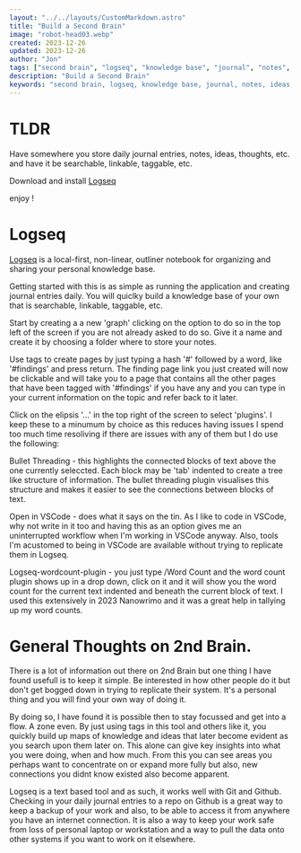 ```yaml
---
layout: "../../layouts/CustomMarkdown.astro"
title: "Build a Second Brain"
image: "robot-head03.webp"
created: 2023-12-26
updated: 2023-12-26
author: "Jon"
tags: ["second brain", "logseq", "knowledge base", "journal", "notes", "ideas", "thoughts", "tldr"]
description: "Build a Second Brain"
keywords: "second brain, logseq, knowledge base, journal, notes, ideas, thoughts, tldr"
---
```


# TLDR

Have somewhere you store daily journal entries, notes, ideas, thoughts, etc. and have it be searchable, linkable, taggable, etc.

Download and install [Logseq](https://logseq.com/)

enjoy !

# Logseq

[Logseq](https://logseq.com/) is a local-first, non-linear, outliner notebook for organizing and sharing your personal knowledge base.

Getting started with this is as simple as running the application and creating journal entries daily. You will quiclky build a knowledge base of your own that is searchable, linkable, taggable, etc.

Start by creating a a new 'graph' clicking on the option to do so in the top left of the screen if you are not already asked to do so. Give it a name and create it by choosing a folder where to store your notes. 

Use tags to create pages by just typing a hash '#' followed by a word, like '#findings' and press return. The finding page link you just created will now be clickable and will take you to a page that contains all the other pages that have been tagged with '#findings' if you have any and you can type in your current information on the topic and refer back to it later.

Click on the elipsis '...' in the top right of the screen to select 'plugins'. I keep these to a minumum by choice as this reduces having issues I spend too much time resoliving if there are issues with any of them but I do use the following:

Bullet Threading - this highlights the connected blocks of text above the one currently seleccted. Each block may be 'tab' indented to create a tree like structure of information. The bullet threading plugin visualises this structure and makes it easier to see the connections between blocks of text.

Open in VSCode - does what it says on the tin. As I like to code in VSCode, why not write in it too and having this as an option gives me an uninterrupted workflow when I'm working in VSCode anyway. Also, tools I'm acustomed to being in VSCode are available without trying to replicate them in Logseq.

Logseq-wordcount-plugin - you just type /Word Count and the word count plugin shows up in a drop down, click on it and it will show you the word count for the current text indented and beneath the current block of text. I used this extensively in 2023 Nanowrimo and it was a great help in tallying up my word counts.

# General Thoughts on 2nd Brain.

There is a lot of information out there on 2nd Brain but one thing I have found usefull is to keep it simple. Be interested in how other people do it but don't get bogged down in trying to replicate their system. It's a personal thing and you will find your own way of doing it.

By doing so, I have found it is possible then to stay focussed and get into a flow. A zone even. By just using tags in this tool and others like it, you quickly build up maps of knowledge and ideas that later become evident as you search upon them later on. This alone can give key insights into what you were doing, when and how much. From this you can see areas you perhaps want to concentrate on or expand more fully but also, new connections you didnt know existed also become apparent.

Logseq is a text based tool and as such, it works well with Git and Github. Checking in your daily journal entries to a  repo on Github is a great way to keep a backup of your work and also, to be able to access it from anywhere you have an internet connection. It is also a way to keep your work safe from loss of personal laptop or workstation and a way to pull the data onto other systems if you want to work on it elsewhere.